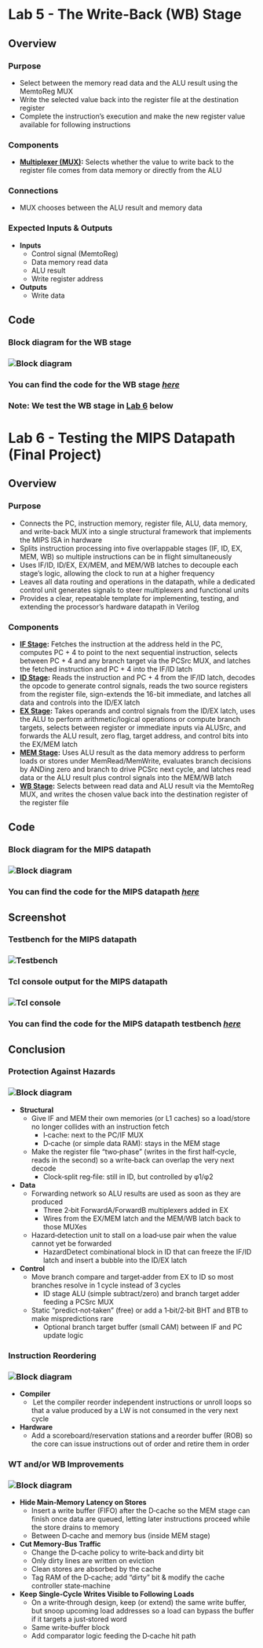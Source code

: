 # Lab 5 - The Write-Back (WB) Stage

## Overview
### Purpose
- Select between the memory read data and the ALU result using the MemtoReg MUX
- Write the selected value back into the register file at the destination register
- Complete the instruction’s execution and make the new register value available for following instructions
### Components
- [**Multiplexer (MUX)**](https://github.com/fctanglao/ComputerArchitectureLabs/blob/main/Labs%205%20%26%206/mux_2x1_32bit.v)**:** Selects whether the value to write back to the register file comes from data memory or directly from the ALU
### Connections
- MUX chooses between the ALU result and memory data
### Expected Inputs & Outputs
- **Inputs**
  - Control signal (MemtoReg)
  - Data memory read data
  - ALU result
  - Write register address
- **Outputs**
  - Write data

## Code
### Block diagram for the WB stage
### ![Block diagram](https://github.com/fctanglao/ComputerArchitectureLabs/blob/main/Labs%205%20%26%206/wb%20stage%20block%20diagram.png)
### You can find the code for the WB stage [*here*](https://github.com/fctanglao/ComputerArchitectureLabs/blob/main/Labs%205%20%26%206/wb_stage.v)

### Note: We test the WB stage in [Lab 6](#lab-6---testing-the-mips-datapath-final-project) below
# Lab 6 - Testing the MIPS Datapath (Final Project)

## Overview
### Purpose
- Connects the PC, instruction memory, register file, ALU, data memory, and write-back MUX into a single structural framework that implements the MIPS ISA in hardware
- Splits instruction processing into five overlappable stages (IF, ID, EX, MEM, WB) so multiple instructions can be in flight simultaneously
- Uses IF/ID, ID/EX, EX/MEM, and MEM/WB latches to decouple each stage’s logic, allowing the clock to run at a higher frequency
- Leaves all data routing and operations in the datapath, while a dedicated control unit generates signals to steer multiplexers and functional units
- Provides a clear, repeatable template for implementing, testing, and extending the processor’s hardware datapath in Verilog
### Components
- [**IF Stage**](https://github.com/fctanglao/ComputerArchitectureLabs/blob/main/Labs%205%20%26%206/if_stage.v)**:** Fetches the instruction at the address held in the PC, computes PC + 4 to point to the next sequential instruction, selects between PC + 4 and any branch target via the PCSrc MUX, and latches the fetched instruction and PC + 4 into the IF/ID latch
- [**ID Stage**](https://github.com/fctanglao/ComputerArchitectureLabs/blob/main/Labs%205%20%26%206/id_stage.v)**:** Reads the instruction and PC + 4 from the IF/ID latch, decodes the opcode to generate control signals, reads the two source registers from the register file, sign-extends the 16-bit immediate, and latches all data and controls into the ID/EX latch
- [**EX Stage**](https://github.com/fctanglao/ComputerArchitectureLabs/blob/main/Labs%205%20%26%206/ex_stage.v)**:** Takes operands and control signals from the ID/EX latch, uses the ALU to perform arithmetic/logical operations or compute branch targets, selects between register or immediate inputs via ALUSrc, and forwards the ALU result, zero flag, target address, and control bits into the EX/MEM latch
- [**MEM Stage**](https://github.com/fctanglao/ComputerArchitectureLabs/blob/main/Labs%205%20%26%206/mem_stage.v)**:** Uses ALU result as the data memory address to perform loads or stores under MemRead/MemWrite, evaluates branch decisions by ANDing zero and branch to drive PCSrc next cycle, and latches read data or the ALU result plus control signals into the MEM/WB latch
- [**WB Stage**](https://github.com/fctanglao/ComputerArchitectureLabs/blob/main/Labs%205%20%26%206/wb_stage.v)**:** Selects between read data and ALU result via the MemtoReg MUX, and writes the chosen value back into the destination register of the register file

## Code
### Block diagram for the MIPS datapath
### ![Block diagram](https://github.com/fctanglao/ComputerArchitectureLabs/blob/main/Labs%205%20%26%206/mips%20datapath%20block%20diagram.png)
### You can find the code for the MIPS datapath [*here*](https://github.com/fctanglao/ComputerArchitectureLabs/blob/main/Labs%205%20%26%206/mips_datapath.v)

## Screenshot
### Testbench for the MIPS datapath
### ![Testbench](https://github.com/fctanglao/ComputerArchitectureLabs/blob/main/Labs%205%20%26%206/mips%20datapath%20testbench.png)
### Tcl console output for the MIPS datapath
### ![Tcl console](https://github.com/fctanglao/ComputerArchitectureLabs/blob/main/Labs%205%20%26%206/mips%20datapath%20tcl%20console%20output.png)
### You can find the code for the MIPS datapath testbench [*here*](https://github.com/fctanglao/ComputerArchitectureLabs/blob/main/Labs%205%20%26%206/mips_datapath_tb.v)

## Conclusion
### Protection Against Hazards
### ![Block diagram](https://github.com/fctanglao/ComputerArchitectureLabs/blob/main/Labs%205%20%26%206/improving%20pipeline%20against%20hazards.png)
- **Structural**
  - Give IF and MEM their own memories (or L1 caches) so a load/store no longer collides with an instruction fetch
    - I‑cache: next to the PC/IF MUX
    - D‑cache (or simple data RAM): stays in the MEM stage
  - Make the register file “two‑phase” (writes in the first half‑cycle, reads in the second) so a write‑back can overlap the very next decode
    - Clock‑split reg‑file: still in ID, but controlled by φ1/φ2
- **Data**
  - Forwarding network so ALU results are used as soon as they are produced
    - Three 2‑bit ForwardA/ForwardB multiplexers added in EX
    - Wires from the EX/MEM latch and the MEM/WB latch back to those MUXes
  - Hazard‑detection unit to stall on a load‑use pair when the value cannot yet be forwarded
    - HazardDetect combinational block in ID that can freeze the IF/ID latch and insert a bubble into the ID/EX latch
- **Control**
    - Move branch compare and target‑adder from EX to ID so most branches resolve in 1 cycle instead of 3 cycles
      - ID stage ALU (simple subtract/zero) and branch target adder feeding a PCSrc MUX
    - Static “predict‑not‑taken” (free) or add a 1‑bit/2‑bit BHT and BTB to make mispredictions rare
      - Optional branch target buffer (small CAM) between IF and PC update logic
### Instruction Reordering
### ![Block diagram](https://github.com/fctanglao/ComputerArchitectureLabs/blob/main/Labs%205%20%26%206/instruction%20reordering.png)
- **Compiler**
  -  Let the compiler reorder independent instructions or unroll loops so that a value produced by a LW is not consumed in the very next cycle
- **Hardware**
  -  Add a scoreboard/reservation stations and a reorder buffer (ROB) so the core can issue instructions out of order and retire them in order
### WT and/or WB Improvements
### ![Block diagram](https://github.com/fctanglao/ComputerArchitectureLabs/blob/main/Labs%205%20%26%206/wt%20and%20wb%20improvements.png)
- **Hide Main‑Memory Latency on Stores**
  - Insert a write buffer (FIFO) after the D‑cache so the MEM stage can finish once data are queued, letting later instructions proceed while the store drains to memory
  - Between D‑cache and memory bus (inside MEM stage)
- **Cut Memory‑Bus Traffic**
  - Change the D‑cache policy to write‑back and dirty bit
  - Only dirty lines are written on eviction
  - Clean stores are absorbed by the cache
  - Tag RAM of the D‑cache; add “dirty” bit & modify the cache controller state‑machine
- **Keep Single‑Cycle Writes Visible to Following Loads**
  - On a write‑through design, keep (or extend) the same write buffer, but snoop upcoming load addresses so a load can bypass the buffer if it targets a just‑stored word
  - Same write‑buffer block
  - Add comparator logic feeding the D‑cache hit path
